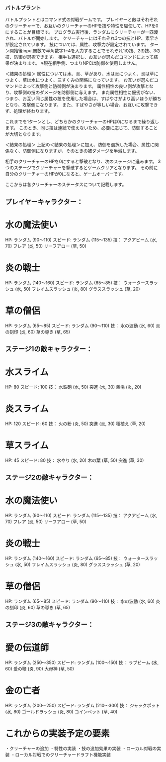 ### バトルプラント
バトルプラントとはコマンド式の対戦ゲームです。
プレイヤーと敵はそれぞれのクリーチャーで、お互いのクリーチャーのHPを技や特性を駆使して、HPを0にすることが目標です。
プログラム実行後、ランダムにクリーチャーが一匹渡され、バトルが開始します。
クリーチャーにはそれぞれ3つの技とHP、素早さが設定されています。
技については、属性、攻撃力が設定されています。
ターン開始後input関数で半角数字1~4を入力することでそれぞれ1の技、2の技、3の技、防御が選択できます。
相手も選択し、お互いが選んだコマンドによって結果が決まります。
※現在相手側、つまりNPCは防御を使用しません。

＜結果の処理＞
属性については水、炎、草があり、水は炎につよく、炎は草につよく、草は水につよく、三すくみの関係になっています。
お互いが選んだコマンドによって攻撃側と防御側が決まります。
属性相性の良い側が攻撃となり、攻撃側の技のダメージを防御側に与えます。
また属性相性に優劣がない、つまり、お互い同じ属性の技を使用した場合は、すばやさがより高いほうが勝ちとなり、攻撃側になります。
また、すばやさが等しい場合、お互いに攻撃できず、処理が終わります。

これまでを1ターンとし、どちらかのクリーチャーのHPは0になるまで繰り返します。
このとき、同じ技は連続で使えないため、必要に応じて、防御することが大切となります。

＜結果の処理＞
上記の＜結果の処理＞に加え、防御を選択した場合、属性に関係なく、防御側になりますが、そのときの被ダメージを半減します。

相手のクリーチャーのHPを0にすると撃破となり、次のステージに進みます。
3つのステージでクリーチャーを撃破するとゲームクリアとなります。
その前に自分のクリーチャーのHPが0になると、ゲームオーバーです。

ここからは各クリーチャーのステータスについて記載します。

## プレイヤーキャラクター：
# 水の魔法使い

HP: ランダム (90～110)
スピード: ランダム (115～135)
技：
アクアビーム (水, 70)
フレア (炎, 50)
リーフアロー (草, 50)

# 炎の戦士

HP: ランダム (140～160)
スピード: ランダム (65～85)
技：
ウォータースラッシュ (水, 50)
フレイムスラッシュ (炎, 80)
グラススラッシュ (草, 20)

# 草の僧侶

HP: ランダム (65～85)
スピード: ランダム (90～110)
技：
水の波動 (水, 60)
炎の刻印 (炎, 60)
草の導き (草, 65)

## ステージ1の敵キャラクター：
# 水スライム

HP: 80
スピード: 100
技：
水鉄砲 (水, 50)
突進 (水, 30)
熱湯 (炎, 20)

# 炎スライム

HP: 120
スピード: 60
技：
火の粉 (炎, 50)
突進 (炎, 30)
種植え (草, 20)

# 草スライム

HP: 45
スピード: 80
技：
水やり (水, 20)
木の葉 (草, 50)
突進 (草, 30)

## ステージ2の敵キャラクター：
# 水の魔法使い

HP: ランダム (90～110)
スピード: ランダム (115～135)
技：
アクアビーム (水, 70)
フレア (炎, 50)
リーフアロー (草, 50)

# 炎の戦士

HP: ランダム (140～160)
スピード: ランダム (65～85)
技：
ウォータースラッシュ (水, 50)
フレイムスラッシュ (炎, 80)
グラススラッシュ (草, 20)

# 草の僧侶

HP: ランダム (65～85)
スピード: ランダム (90～110)
技：
水の波動 (水, 60)
炎の刻印 (炎, 60)
草の導き (草, 65)

## ステージ3の敵キャラクター：
# 愛の伝道師

HP: ランダム (250～350)
スピード: ランダム (100～150)
技：
ラブビーム (水, 60)
愛の鞭 (炎, 90)
大母神 (草, 50)

# 金の亡者

HP: ランダム (200～250)
スピード: ランダム (210～300)
技：
ジャックポット (水, 80)
ゴールドラッシュ (炎, 80)
コインベット (草, 40)

# これからの実装予定の要素
・クリーチャーの追加
・特性の実装
・技の追加効果の実装
・ローカル対戦の実装
・ローカル対戦でのクリーチャードラフト機能実装